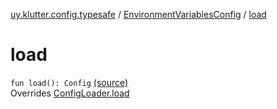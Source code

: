 [uy.klutter.config.typesafe](../index.md) / [EnvironmentVariablesConfig](index.md) / [load](.)


# load
<code>fun load(): Config</code> [(source)](https://github.com/kohesive/klutter/blob/master/config-typesafe-jdk6/src/main/kotlin/uy/klutter/config/typesafe/ConfigLoading.kt#L74)<br/>Overrides [ConfigLoader.load](../-config-loader/load.md)


